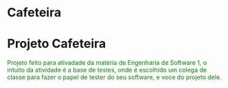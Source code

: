 # Cafeteira
<h1> Projeto Cafeteira</h1>
<p style="color:green">
  Projeto feito para ativadade da matéria de Engenharia de Software 1, o intuito da atividade é a base de testes,
  onde é escolhido um colega de classe para fazer o papel de tester do seu software, e voce do projeto dele.
</p>
